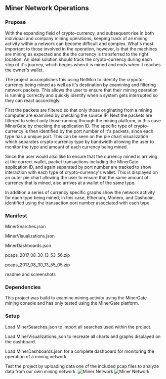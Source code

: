 ## Miner Network Operations
### Prupose
With the expanding field of crypto-currency, and subsequent rise in both individual and company mining operations, keeping track of all mining activity within a network can become difficult and complex. What's most important to those involved in the operation, however, is that the machines are mining as expected and the the currency is transferred to the right location. An ideal solution should track the crypto-currency during each step of it's journey, which begins when it is mined and ends when it reaches the owner's wallet.

The project accomplishes this using NetMon to identify the crypoto-currency being mined as well as it's destination by examining and filtering network packets. This allows the user to ensure that their mining operation is running correctly and quickly identify when a system gets interrupted so they can react accordingly.

First the packets are filtered so that only those originating from a mining computer are examined by checking the source IP. Next the packets are filtered to select only those running through the mining platform, in this case MinerGate by checking the application ID. The specific type of crypto-currency is then identified by the port number of it's packets, since each type has a unique port. This can be seen on the pie chart visualization which separates crypto-currency type by bandwidth allowing the user to monitor the type and amount of each currency being mined. 

Since the user would also like to ensure that the currency mined is arriving at the correct wallet, packet transactions including the MinerGate application ID, and again separated by port number are tracked to show interaction with each type of crypto-currency's wallet. This is displayed on an outer pie chart allowing the user to ensure that the same amount of currency that is mined, also arrives at a wallet of the same type.

In addition a series of currency specific graphs show the network activity for each type being mined, in this case, Etherium, Monero, and Dashcoin, identified using the transaction port number associated with each type. 
### Manifest
MinerSearches.json

MinerVisualizations.json

MinerDashboards.json

pcaps_2017_08_30_13_53_56.zip

pcaps_2017_08_30_13_55_05.zip

readme and screenshots

### Dependencies
This project was build to examine mining activity using the MinerGate mining console and has only tested using the MinerGate platform.
### Setup
Load MinerSearches.json to import all searches used within the project.

Load MinerVisualizations.json to recreate all charts and graphs displayed on the dashboard.

Load MinerDashboards.json for a complete dashboard for monitoring the operation of a mining network.

Test the project by uploading data one of the included pcap files to analyze data from our own mining network.
![Miner Network](https://challengepost-s3-challengepost.netdna-ssl.com/photos/production/software_photos/000/529/625/datas/gallery.jpg "Miner Network")
![Miner Network](https://challengepost-s3-challengepost.netdna-ssl.com/photos/production/software_photos/000/529/639/datas/gallery.jpg "Miner Network")
